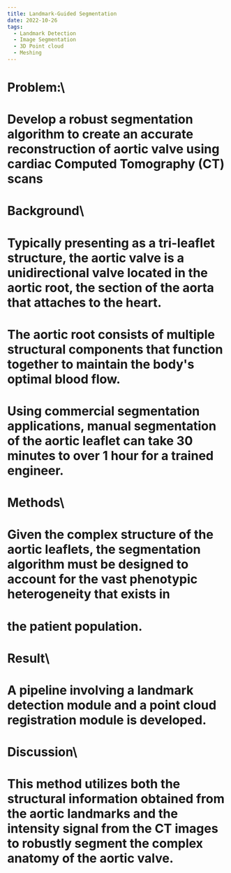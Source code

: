 ```yaml
---
title: Landmark-Guided Segmentation
date: 2022-10-26
tags:
  - Landmark Detection
  - Image Segmentation
  - 3D Point cloud
  - Meshing
---
```

# 
# **Problem:**\
# Develop a robust segmentation algorithm to create an accurate reconstruction of aortic valve using cardiac Computed Tomography (CT) scans
<!--more-->
# 
# **Background**\
# Typically presenting as a tri-leaflet structure, the aortic valve is a unidirectional valve located in the aortic root, the section of the aorta that attaches to the heart.
# The aortic root consists of multiple structural components that function together to maintain the body's optimal blood flow.
# Using commercial segmentation applications, manual segmentation of the aortic leaflet can take 30 minutes to over 1 hour for a trained engineer. 
# 
# **Methods**\
# Given the complex structure of the aortic leaflets, the segmentation algorithm must be designed to account for the vast phenotypic heterogeneity that exists in
# the patient population. 
# 
# **Result**\
# A pipeline involving a landmark detection module and a point cloud registration module is developed. 
# 
# **Discussion**\
# This method utilizes both the structural information obtained from the aortic landmarks and the intensity signal from the CT images to robustly segment the complex anatomy of the aortic valve. 
# 
# 

